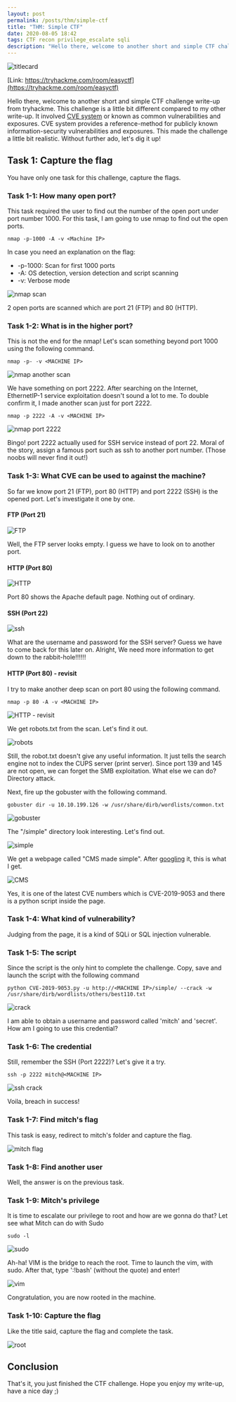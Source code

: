 ```yaml
---
layout: post
permalink: /posts/thm/simple-ctf
title: "THM: Simple CTF"
date: 2020-08-05 18:42
tags: CTF recon privilege_escalate sqli
description: "Hello there, welcome to another short and simple CTF challenge write-up from tryhackme. This challenge involved with CVE number which is realistic."
---
```


![titlecard](/assets/images/THM/2020-08-05-simple-ctf/1.png)

[Link: https://tryhackme.com/room/easyctf](https://tryhackme.com/room/easyctf)

Hello there, welcome to another short and simple CTF challenge write-up from tryhackme. This challenge is a little bit different compared to my other write-up. It involved [CVE system](https://www.cvedetails.com/cve-help.php) or known as common vulnerabilities and exposures. CVE system provides a reference-method for publicly known information-security vulnerabilities and exposures. This made the challenge a little bit realistic. Without further ado, let's dig it up!

## Task 1: Capture the flag

You have only one task for this challenge, capture the flags.

### Task 1-1: How many open port?

This task required the user to find out the number of the open port under port number 1000. For this task, I am going to use nmap to find out the open ports.

```
nmap -p-1000 -A -v <Machine IP>
```

In case you need an explanation on the flag:
- -p-1000: Scan for first 1000 ports
- -A: OS detection, version detection and script scanning
- -v: Verbose mode

![nmap scan](/assets/images/THM/2020-08-05-simple-ctf/2.png)

2 open ports are scanned which are port 21 (FTP) and 80 (HTTP).

### Task 1-2: What is in the higher port?

This is not the end for the nmap! Let's scan something beyond port 1000 using the following command.

```
nmap -p- -v <MACHINE IP>
```

![nmap another scan](/assets/images/THM/2020-08-05-simple-ctf/3.png)

We have something on port 2222. After searching on the Internet, EthernetIP-1 service exploitation doesn't sound a lot to me. To double confirm it, I made another scan just for port 2222.

```
nmap -p 2222 -A -v <MACHINE IP>
```

![nmap port 2222](/assets/images/THM/2020-08-05-simple-ctf/4.png)

Bingo! port 2222 actually used for SSH service instead of port 22. Moral of the story, assign a famous port such as ssh to another port number. (Those noobs will never find it out!)

### Task 1-3: What CVE can be used to against the machine?

So far we know port 21 (FTP), port 80 (HTTP) and port 2222 (SSH) is the opened port. Let's investigate it one by one.

#### FTP (Port 21)

![FTP](/assets/images/THM/2020-08-05-simple-ctf/5.png)

Well, the FTP server looks empty. I guess we have to look on to another port.

#### HTTP (Port 80)

![HTTP](/assets/images/THM/2020-08-05-simple-ctf/6.png)

Port 80 shows the Apache default page. Nothing out of ordinary.

#### SSH (Port 22)

![ssh](/assets/images/THM/2020-08-05-simple-ctf/7.png)

What are the username and password for the SSH server? Guess we have to come back for this later on. Alright, We need more information to get down to the rabbit-hole!!!!!!

#### HTTP (Port 80) - revisit

I try to make another deep scan on port 80 using the following command.

```
nmap -p 80 -A -v <MACHINE IP>
```

![HTTP - revisit](/assets/images/THM/2020-08-05-simple-ctf/8.png)

We get robots.txt from the scan. Let's find it out.

![robots](/assets/images/THM/2020-08-05-simple-ctf/9.png)

Still, the robot.txt doesn't give any useful information. It just tells the search engine not to index the CUPS server (print server).  Since port 139 and 145 are not open, we can forget the SMB exploitation. What else we can do? Directory attack.

Next, fire up the gobuster with the following command.

```
gobuster dir -u 10.10.199.126 -w /usr/share/dirb/wordlists/common.txt
```

![gobuster](/assets/images/THM/2020-08-05-simple-ctf/10.png)

The "/simple" directory look interesting. Let's find out.

![simple](/assets/images/THM/2020-08-05-simple-ctf/11.png)

We get a webpage called "CMS made simple". After [googling](https://packetstormsecurity.com/files/152356/CMS-Made-Simple-SQL-Injection.html) it, this is what I get.

![CMS](/assets/images/THM/2020-08-05-simple-ctf/12.png)

Yes, it is one of the latest CVE numbers which is CVE-2019-9053 and there is a python script inside the page.

### Task 1-4: What kind of vulnerability?

Judging from the page, it is a kind of SQLi or SQL injection vulnerable.

### Task 1-5: The script

Since the script is the only hint to complete the challenge. Copy, save and launch the script with the following command

```
python CVE-2019-9053.py -u http://<MACHINE IP>/simple/ --crack -w /usr/share/dirb/wordlists/others/best110.txt 
```

![crack](/assets/images/THM/2020-08-05-simple-ctf/13.png)

I am able to obtain a username and password called 'mitch' and 'secret'. How am I going to use this credential?

### Task 1-6: The credential

Still, remember the SSH (Port 2222)? Let's give it a try.

```
ssh -p 2222 mitch@<MACHINE IP>
```

![ssh crack](/assets/images/THM/2020-08-05-simple-ctf/14.png)

Voila, breach in success!

### Task 1-7: Find mitch's flag

This task is easy, redirect to mitch's folder and capture the flag.

![mitch flag](/assets/images/THM/2020-08-05-simple-ctf/15.png)

### Task 1-8: Find another user

Well, the answer is on the previous task.

### Task 1-9: Mitch's privilege

It is time to escalate our privilege to root and how are we gonna do that? Let see what Mitch can do with Sudo

```
sudo -l
```

![sudo](/assets/images/THM/2020-08-05-simple-ctf/16.png)

Ah-ha! VIM is the bridge to reach the root. Time to launch the vim, with sudo. After that, type ':!bash' (without the quote) and enter!

![vim](/assets/images/THM/2020-08-05-simple-ctf/17.png)

Congratulation, you are now rooted in the machine.

### Task 1-10: Capture the flag

Like the title said, capture the flag and complete the task.

![root](/assets/images/THM/2020-08-05-simple-ctf/18.png)

## Conclusion

That's it, you just finished the CTF challenge. Hope you enjoy my write-up, have a nice day ;)